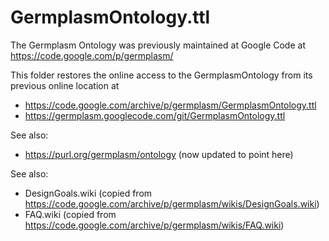# GermplasmOntology.ttl

The Germplasm Ontology was previously maintained at Google Code at https://code.google.com/p/germplasm/

This folder restores the online access to the GermplasmOntology from its previous online location at 
* https://code.google.com/archive/p/germplasm/GermplasmOntology.ttl
* https://germplasm.googlecode.com/git/GermplasmOntology.ttl

See also:
* https://purl.org/germplasm/ontology (now updated to point here)

See also:
* DesignGoals.wiki (copied from https://code.google.com/archive/p/germplasm/wikis/DesignGoals.wiki)
* FAQ.wiki (copied from https://code.google.com/archive/p/germplasm/wikis/FAQ.wiki)
